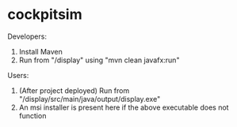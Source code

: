 # cockpitsim
Developers:
1. Install Maven
2. Run from "/display" using "mvn clean javafx:run"

Users:
1. (After project deployed) Run from "/display/src/main/java/output/display.exe"
2. An msi installer is present here if the above executable does not function
